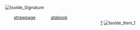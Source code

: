 ![Isolde_Signature](https://github.com/user-attachments/assets/f9e5ac5d-6305-4838-8508-22b453b1bc78)

　　[strawpage](https://sirmeiggle.straw.page) 　　　 [atabook](https://isolde.atabook.org/)
   ‎‎     ‎‎     ‎‎    ‎‎    ‎‎   [?](https://github.com/A-HUMANS-TOUCH) 
![Isolde_Item_1](https://github.com/user-attachments/assets/d38d14f2-e26c-49db-acc3-97e70d30acd1)
